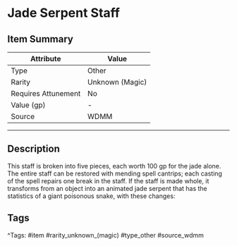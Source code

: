 # Jade Serpent Staff

## Item Summary

| Attribute            | Value                        |
|----------------------|------------------------------|
| Type                 | Other |
| Rarity               | Unknown (Magic)             |
| Requires Attunement  | No                |
| Value (gp)           | -    |
| Source               | WDMM |

---

## Description

This staff is broken into five pieces, each worth 100 gp for the jade alone. The entire staff can be restored with mending spell cantrips; each casting of the spell repairs one break in the staff. If the staff is made whole, it transforms from an object into an animated jade serpent that has the statistics of a giant poisonous snake, with these changes:

## Tags

^Tags: #item #rarity_unknown_(magic) #type_other #source_wdmm